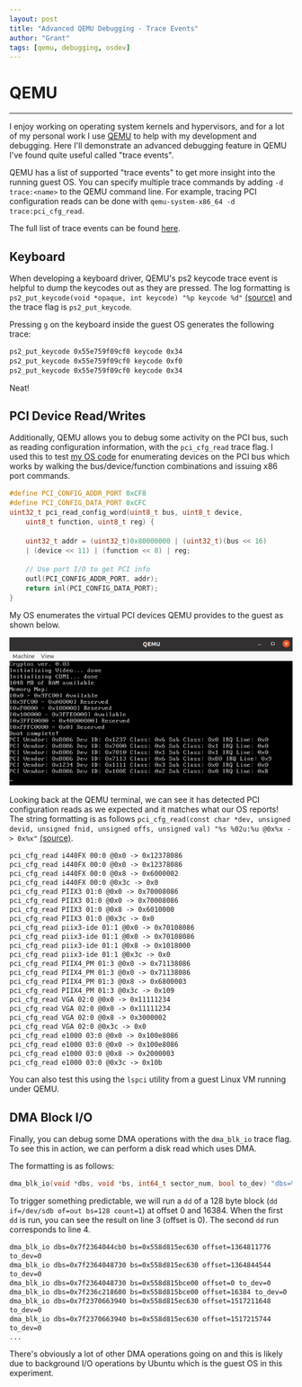 ```yaml
---
layout: post
title: "Advanced QEMU Debugging - Trace Events"
author: "Grant"
tags: [qemu, debugging, osdev]
---
```


# QEMU
<hr>

I enjoy working on operating system kernels and hypervisors, and for a lot of my personal work I use [QEMU](https://www.qemu.org/) to help with my development and debugging. Here I'll demonstrate an advanced debugging feature in QEMU I've found quite useful called "trace events".

QEMU has a list of supported "trace events" to get more insight into the running guest OS. You can specify multiple trace commands
by adding `-d trace:<name>` to the QEMU command line. For example, tracing PCI configuration reads can be done with `qemu-system-x86_64 -d trace:pci_cfg_read`.

The full list of trace events can be found [here](https://lxr.missinglinkelectronics.com/qemu+v2.5.1/trace-events).

## Keyboard

When developing a keyboard driver, QEMU's ps2 keycode trace event is helpful to dump the keycodes out as they are pressed. The log formatting is `ps2_put_keycode(void *opaque, int keycode) "%p keycode %d"` [(source)](https://lxr.missinglinkelectronics.com/qemu+v2.5.1/trace-events#L233) and the trace flag is `ps2_put_keycode`.

Pressing `g` on the keyboard inside the guest OS generates the following trace:

```bash
ps2_put_keycode 0x55e759f09cf0 keycode 0x34
ps2_put_keycode 0x55e759f09cf0 keycode 0xf0
ps2_put_keycode 0x55e759f09cf0 keycode 0x34
```

Neat!
## PCI Device Read/Writes

Additionally, QEMU allows you to debug some activity on the PCI bus, such as reading configuration information, with the `pci_cfg_read` trace flag. I used this to test
[my OS code](https://github.com/gfoudree/cryptos/blob/b90dd6832accc438a0d71aa4e954e50fcf507f13/src/pci.c#L7) for enumerating devices on the PCI bus which works by walking the bus/device/function combinations and issuing x86 port commands.

```c
#define PCI_CONFIG_ADDR_PORT 0xCF8
#define PCI_CONFIG_DATA_PORT 0xCFC
uint32_t pci_read_config_word(uint8_t bus, uint8_t device, 
    uint8_t function, uint8_t reg) {

    uint32_t addr = (uint32_t)0x80000000 | (uint32_t)(bus << 16) 
    | (device << 11) | (function << 8) | reg;

    // Use port I/O to get PCI info
    outl(PCI_CONFIG_ADDR_PORT, addr);
    return inl(PCI_CONFIG_DATA_PORT);
}
```

My OS enumerates the virtual PCI devices QEMU provides to the guest as shown below.

![Placeholder image](/assets/cryptos_pci_devs.webp "Placeholder image")

Looking back at the QEMU terminal, we can see it has detected PCI configuration reads as we expected and it matches what our OS reports!
The string formatting is as follows `pci_cfg_read(const char *dev, unsigned devid, unsigned fnid, unsigned offs, unsigned val) "%s %02u:%u @0x%x -> 0x%x"` [(source)](https://lxr.missinglinkelectronics.com/qemu+v2.5.1/trace-events#L1615).

```bash=
pci_cfg_read i440FX 00:0 @0x0 -> 0x12378086
pci_cfg_read i440FX 00:0 @0x0 -> 0x12378086
pci_cfg_read i440FX 00:0 @0x8 -> 0x6000002
pci_cfg_read i440FX 00:0 @0x3c -> 0x0
pci_cfg_read PIIX3 01:0 @0x0 -> 0x70008086
pci_cfg_read PIIX3 01:0 @0x0 -> 0x70008086
pci_cfg_read PIIX3 01:0 @0x8 -> 0x6010000
pci_cfg_read PIIX3 01:0 @0x3c -> 0x0
pci_cfg_read piix3-ide 01:1 @0x0 -> 0x70108086
pci_cfg_read piix3-ide 01:1 @0x0 -> 0x70108086
pci_cfg_read piix3-ide 01:1 @0x8 -> 0x1018000
pci_cfg_read piix3-ide 01:1 @0x3c -> 0x0
pci_cfg_read PIIX4_PM 01:3 @0x0 -> 0x71138086
pci_cfg_read PIIX4_PM 01:3 @0x0 -> 0x71138086
pci_cfg_read PIIX4_PM 01:3 @0x8 -> 0x6800003
pci_cfg_read PIIX4_PM 01:3 @0x3c -> 0x109
pci_cfg_read VGA 02:0 @0x0 -> 0x11111234
pci_cfg_read VGA 02:0 @0x0 -> 0x11111234
pci_cfg_read VGA 02:0 @0x8 -> 0x3000002
pci_cfg_read VGA 02:0 @0x3c -> 0x0
pci_cfg_read e1000 03:0 @0x0 -> 0x100e8086
pci_cfg_read e1000 03:0 @0x0 -> 0x100e8086
pci_cfg_read e1000 03:0 @0x8 -> 0x2000003
pci_cfg_read e1000 03:0 @0x3c -> 0x10b
```


You can also test this using the `lspci` utility from a guest Linux VM running under QEMU.

## DMA Block I/O

Finally, you can debug some DMA operations with the `dma_blk_io` trace flag. To see this in action, we can perform a disk read
which uses DMA.

The formatting is as follows:
```c
dma_blk_io(void *dbs, void *bs, int64_t sector_num, bool to_dev) "dbs=%p bs=%p sector_num=%" PRId64 " to_dev=%d"
```

To trigger something predictable, we will run a `dd` of a 128 byte block (`dd if=/dev/sdb of=out bs=128 count=1`) at offset 0 and 16384.
When the first `dd` is run, you can see the result on line 3 (offset is 0). The second `dd` run corresponds to line 4.

```bash=
dma_blk_io dbs=0x7f2364044cb0 bs=0x558d815ec630 offset=1364811776 to_dev=0
dma_blk_io dbs=0x7f2364048730 bs=0x558d815ec630 offset=1364844544 to_dev=0
dma_blk_io dbs=0x7f2364048730 bs=0x558d815bce00 offset=0 to_dev=0
dma_blk_io dbs=0x7f236c218600 bs=0x558d815bce00 offset=16384 to_dev=0
dma_blk_io dbs=0x7f2370663940 bs=0x558d815ec630 offset=1517211648 to_dev=0
dma_blk_io dbs=0x7f2370663940 bs=0x558d815ec630 offset=1517215744 to_dev=0
...
```

There's obviously a lot of other DMA operations going on and this is likely due to background I/O operations by Ubuntu which is the guest OS in this experiment.